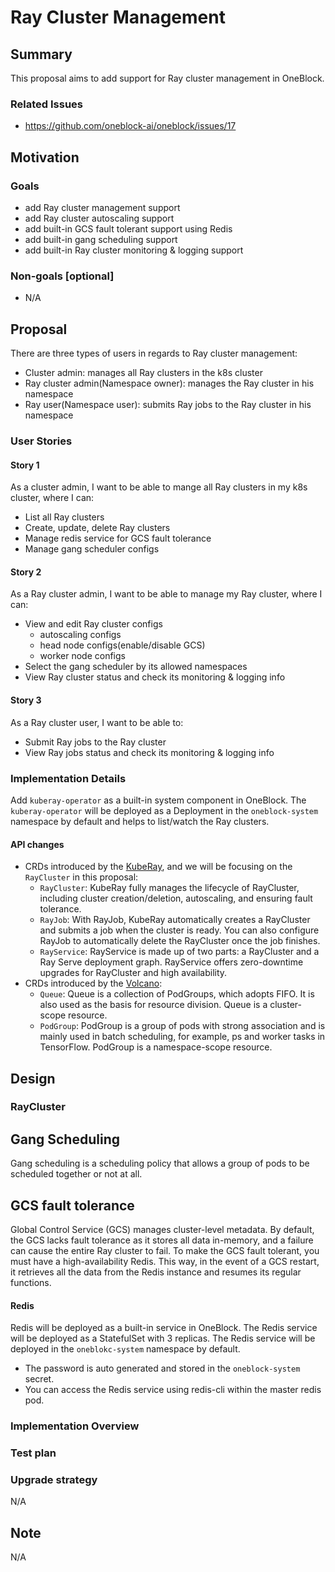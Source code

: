 # Ray Cluster Management

## Summary

This proposal aims to add support for Ray cluster management in OneBlock.

### Related Issues

- https://github.com/oneblock-ai/oneblock/issues/17

## Motivation

### Goals
- add Ray cluster management support
- add Ray cluster autoscaling support
- add built-in GCS fault tolerant support using Redis
- add built-in gang scheduling support
- add built-in Ray cluster monitoring & logging support

### Non-goals [optional]
- N/A

## Proposal
There are three types of users in regards to Ray cluster management:
- Cluster admin: manages all Ray clusters in the k8s cluster
- Ray cluster admin(Namespace owner): manages the Ray cluster in his namespace
- Ray user(Namespace user): submits Ray jobs to the Ray cluster in his namespace


### User Stories

#### Story 1
As a cluster admin, I want to be able to mange all Ray clusters in my k8s cluster, where I can:
- List all Ray clusters
- Create, update, delete Ray clusters
- Manage redis service for GCS fault tolerance
- Manage gang scheduler configs

#### Story 2
As a Ray cluster admin, I want to be able to manage my Ray cluster, where I can:
- View and edit Ray cluster configs
  - autoscaling configs
  - head node configs(enable/disable GCS)
  - worker node configs
- Select the gang scheduler by its allowed namespaces
- View Ray cluster status and check its monitoring & logging info

#### Story 3
As a Ray cluster user, I want to be able to:
- Submit Ray jobs to the Ray cluster
- View Ray jobs status and check its monitoring & logging info

### Implementation Details

Add `kuberay-operator` as a built-in system component in OneBlock. The `kuberay-operator` will be deployed as a Deployment in the `oneblock-system` namespace by default and helps to list/watch the Ray clusters.

#### API changes
- CRDs introduced by the [KubeRay](https://github.com/ray-project/kuberay), and we will be focusing on the `RayCluster` in this proposal:
  - `RayCluster`: KubeRay fully manages the lifecycle of RayCluster, including cluster creation/deletion, autoscaling, and ensuring fault tolerance.
  - `RayJob`: With RayJob, KubeRay automatically creates a RayCluster and submits a job when the cluster is ready. You can also configure RayJob to automatically delete the RayCluster once the job finishes.
  - `RayService`: RayService is made up of two parts: a RayCluster and a Ray Serve deployment graph. RayService offers zero-downtime upgrades for RayCluster and high availability.
- CRDs introduced by the [Volcano](https://volcano.sh/en/docs/):
  - `Queue`: Queue is a collection of PodGroups, which adopts FIFO. It is also used as the basis for resource division. Queue is a cluster-scope resource.
  - `PodGroup`: PodGroup is a group of pods with strong association and is mainly used in batch scheduling, for example, ps and worker tasks in TensorFlow. PodGroup is a namespace-scope resource.

## Design

### RayCluster

## Gang Scheduling

Gang scheduling is a scheduling policy that allows a group of pods to be scheduled together or not at all.

## GCS fault tolerance

Global Control Service (GCS) manages cluster-level metadata. By default, the GCS lacks fault tolerance as it stores all data in-memory, and a failure can cause the entire Ray cluster to fail. To make the GCS fault tolerant, you must have a high-availability Redis. This way, in the event of a GCS restart, it retrieves all the data from the Redis instance and resumes its regular functions.

#### Redis

Redis will be deployed as a built-in service in OneBlock. The Redis service will be deployed as a StatefulSet with 3 replicas. The Redis service will be deployed in the `oneblokc-system` namespace by default.
- The password is auto generated and stored in the `oneblock-system` secret.
- You can access the Redis service using redis-cli within the master redis pod.

### Implementation Overview


### Test plan

### Upgrade strategy

N/A

## Note

N/A
